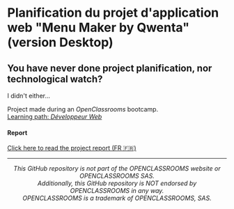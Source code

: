 # Planification du projet d'application web "Menu Maker by Qwenta" (version Desktop)

## You have never done project planification, nor technological watch?

I didn't either...  

Project made during an _OpenClassrooms_ bootcamp.  
[Learning path: _Développeur Web_](https://openclassrooms.com/fr/paths/717-developpeur-web)

#### Report

[Click here to read the project report (FR 🇫🇷)](https://drive.google.com/drive/folders/1huOREE8QL0R5-18ytSObFoeA453U28Av?usp=share_link)

---

<p align="center"><em>This GitHub repository is not part of the OPENCLASSROOMS website or OPENCLASSROOMS SAS.<br>Additionally, this GitHub repository is NOT endorsed by OPENCLASSROOMS in any way.<br>OPENCLASSROOMS is a trademark of OPENCLASSROOMS, SAS.</em></p>